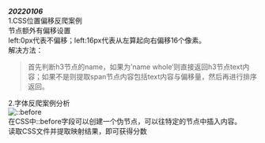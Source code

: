 ***20220106***  
1.CSS位置偏移反爬案例  
节点额外有偏移设置  
left:0px代表不偏移；left:16px代表从左算起向右偏移16个像素。  
解决方法：  
>首先判断h3节点的name，如果为’name whole‘则直接返回h3节点text内容；如果不是则提取span节点内容包括text内容与偏移量，然后再进行排序返回。  

2.字体反爬案例分析  
![::before](E:\Mydata\picture\before.png)  
在CSS中::before字段可以创建一个伪节点，可以往特定的节点中插入内容。  
读取CSS文件并提取映射结果，即可获得分数